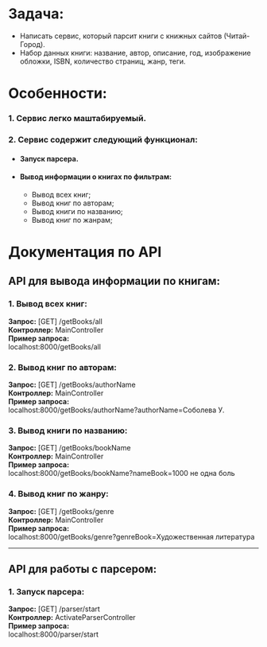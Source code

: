 # Задача:

 - Написать сервис, который парсит книги с книжных сайтов (Читай-Город).<br/> 
 - Набор данных книги:  название, автор, описание, год, изображение обложки, ISBN, количество страниц, жанр, теги.


# Особенности:

### 1. Сервис легко маштабируемый.


### 2. Сервис содержит следующий функционал:
    
- #### Запуск парсера.
    
- #### Вывод информации о книгах по фильтрам:
    - Вывод всех книг;
    - Вывод книг по авторам;
    - Вывод книги по названию;
    - Вывод книг по жанрам;
      


# Документация по API


## API для вывода информации по книгам:
### 1. Вывод всех книг:

**Запрос:** [GET] /getBooks/all <br>
**Контроллер:** MainController <br>
**Пример запроса:** <br>
localhost:8000/getBooks/all

### 2. Вывод книг по авторам:

**Запрос:** [GET] /getBooks/authorName <br>
**Контроллер:** MainController <br>
**Пример запроса:** <br> 
 localhost:8000/getBooks/authorName?authorName=Соболева У.

### 3. Вывод книги по названию:

**Запрос:** [GET] /getBooks/bookName <br>
**Контроллер:** MainController <br>
**Пример запроса:** <br>
localhost:8000/getBooks/bookName?nameBook=1000 не одна боль


### 4. Вывод книг по жанру:

**Запрос:** [GET] /getBooks/genre <br>
**Контроллер:** MainController <br>
**Пример запроса:** <br>
localhost:8000/getBooks/genre?genreBook=Художественная литература

___

## API для работы с парсером:

### 1. Запуск парсера:

**Запрос:** [GET] /parser/start <br>
**Контроллер:** ActivateParserController <br>
**Пример запроса:** <br>
localhost:8000/parser/start







    